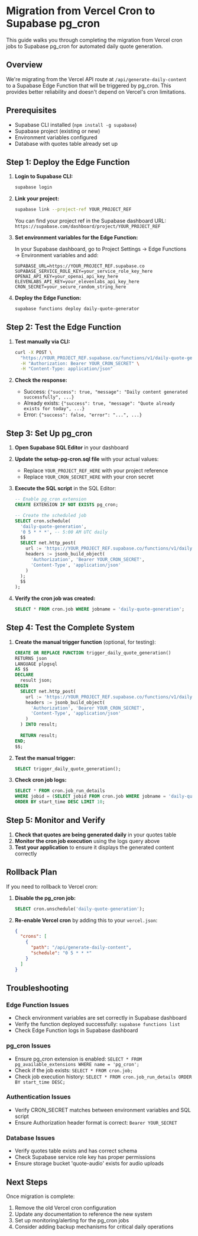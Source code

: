 # Migration from Vercel Cron to Supabase pg_cron

This guide walks you through completing the migration from Vercel cron jobs to Supabase pg_cron for automated daily quote generation.

## Overview

We're migrating from the Vercel API route at `/api/generate-daily-content` to a Supabase Edge Function that will be triggered by pg_cron. This provides better reliability and doesn't depend on Vercel's cron limitations.

## Prerequisites

- Supabase CLI installed (`npm install -g supabase`)
- Supabase project (existing or new)
- Environment variables configured
- Database with quotes table already set up

## Step 1: Deploy the Edge Function

1. **Login to Supabase CLI:**
   ```bash
   supabase login
   ```

2. **Link your project:**
   ```bash
   supabase link --project-ref YOUR_PROJECT_REF
   ```
   
   You can find your project ref in the Supabase dashboard URL: `https://supabase.com/dashboard/project/YOUR_PROJECT_REF`

3. **Set environment variables for the Edge Function:**
   
   In your Supabase dashboard, go to Project Settings → Edge Functions → Environment variables and add:
   
   ```
   SUPABASE_URL=https://YOUR_PROJECT_REF.supabase.co
   SUPABASE_SERVICE_ROLE_KEY=your_service_role_key_here
   OPENAI_API_KEY=your_openai_api_key_here
   ELEVENLABS_API_KEY=your_elevenlabs_api_key_here
   CRON_SECRET=your_secure_random_string_here
   ```

4. **Deploy the Edge Function:**
   ```bash
   supabase functions deploy daily-quote-generator
   ```

## Step 2: Test the Edge Function

1. **Test manually via CLI:**
   ```bash
   curl -X POST \
     "https://YOUR_PROJECT_REF.supabase.co/functions/v1/daily-quote-generator" \
     -H "Authorization: Bearer YOUR_CRON_SECRET" \
     -H "Content-Type: application/json"
   ```

2. **Check the response:**
   - Success: `{"success": true, "message": "Daily content generated successfully", ...}`
   - Already exists: `{"success": true, "message": "Quote already exists for today", ...}`
   - Error: `{"success": false, "error": "...", ...}`

## Step 3: Set Up pg_cron

1. **Open Supabase SQL Editor** in your dashboard

2. **Update the setup-pg-cron.sql file** with your actual values:
   - Replace `YOUR_PROJECT_REF_HERE` with your project reference
   - Replace `YOUR_CRON_SECRET_HERE` with your cron secret

3. **Execute the SQL script** in the SQL Editor:
   ```sql
   -- Enable pg_cron extension
   CREATE EXTENSION IF NOT EXISTS pg_cron;
   
   -- Create the scheduled job
   SELECT cron.schedule(
     'daily-quote-generation',
     '0 5 * * *', -- 5:00 AM UTC daily
     $$
     SELECT net.http_post(
       url := 'https://YOUR_PROJECT_REF.supabase.co/functions/v1/daily-quote-generator',
       headers := jsonb_build_object(
         'Authorization', 'Bearer YOUR_CRON_SECRET',
         'Content-Type', 'application/json'
       )
     );
     $$
   );
   ```

4. **Verify the cron job was created:**
   ```sql
   SELECT * FROM cron.job WHERE jobname = 'daily-quote-generation';
   ```

## Step 4: Test the Complete System

1. **Create the manual trigger function** (optional, for testing):
   ```sql
   CREATE OR REPLACE FUNCTION trigger_daily_quote_generation()
   RETURNS json
   LANGUAGE plpgsql
   AS $$
   DECLARE
     result json;
   BEGIN
     SELECT net.http_post(
       url := 'https://YOUR_PROJECT_REF.supabase.co/functions/v1/daily-quote-generator',
       headers := jsonb_build_object(
         'Authorization', 'Bearer YOUR_CRON_SECRET',
         'Content-Type', 'application/json'
       )
     ) INTO result;
     
     RETURN result;
   END;
   $$;
   ```

2. **Test the manual trigger:**
   ```sql
   SELECT trigger_daily_quote_generation();
   ```

3. **Check cron job logs:**
   ```sql
   SELECT * FROM cron.job_run_details 
   WHERE jobid = (SELECT jobid FROM cron.job WHERE jobname = 'daily-quote-generation') 
   ORDER BY start_time DESC LIMIT 10;
   ```

## Step 5: Monitor and Verify

1. **Check that quotes are being generated daily** in your quotes table
2. **Monitor the cron job execution** using the logs query above
3. **Test your application** to ensure it displays the generated content correctly

## Rollback Plan

If you need to rollback to Vercel cron:

1. **Disable the pg_cron job:**
   ```sql
   SELECT cron.unschedule('daily-quote-generation');
   ```

2. **Re-enable Vercel cron** by adding this to your `vercel.json`:
   ```json
   {
     "crons": [
       {
         "path": "/api/generate-daily-content",
         "schedule": "0 5 * * *"
       }
     ]
   }
   ```

## Troubleshooting

### Edge Function Issues
- Check environment variables are set correctly in Supabase dashboard
- Verify the function deployed successfully: `supabase functions list`
- Check Edge Function logs in Supabase dashboard

### pg_cron Issues  
- Ensure pg_cron extension is enabled: `SELECT * FROM pg_available_extensions WHERE name = 'pg_cron';`
- Check if the job exists: `SELECT * FROM cron.job;`
- Check job execution history: `SELECT * FROM cron.job_run_details ORDER BY start_time DESC;`

### Authentication Issues
- Verify CRON_SECRET matches between environment variables and SQL script
- Ensure Authorization header format is correct: `Bearer YOUR_SECRET`

### Database Issues
- Verify quotes table exists and has correct schema
- Check Supabase service role key has proper permissions
- Ensure storage bucket 'quote-audio' exists for audio uploads

## Next Steps

Once migration is complete:
1. Remove the old Vercel cron configuration
2. Update any documentation to reference the new system
3. Set up monitoring/alerting for the pg_cron jobs
4. Consider adding backup mechanisms for critical daily operations